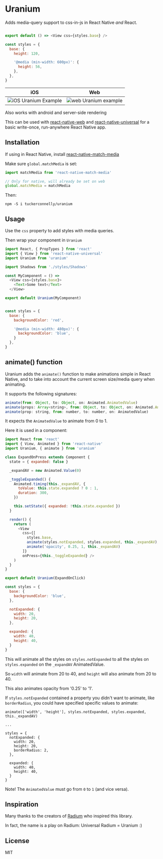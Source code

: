 Uranium
==========
Adds media-query support to css-in-js in React Native *and* React.

```js

export default () => <View css={styles.base} />

const styles = {
  base: {
    height: 120,

    '@media (min-width: 600px)': {
      height: 56,
    },
  },
}
```

iOS | Web
:---:|:---:
![iOS Uranium Example](https://media.giphy.com/media/l3vRgLQX10iWWAJTW/giphy.gif)  |  ![web Uranium example](https://media.giphy.com/media/3o7TKtmlPcvc2xdj3i/giphy.gif)

Also works with android and server-side rendering

This can be used with [react-native-web](https://github.com/necolas/react-native-web) and [react-native-universal](https://github.com/tuckerconnelly/react-native-universal) for a basic write-once, run-anywhere React Native app.

## Installation

If using in React Native, install  [react-native-match-media](https://github.com/tuckerconnelly/react-native-match-media)

Make sure `global.matchMedia` is set:

```js
import matchMedia from 'react-native-match-media'

// Only for native, will already be set on web
global.matchMedia = matchMedia
```

Then:

```
npm -S i tuckerconnelly/uranium
```

## Usage

Use the `css` property to add styles with media queries.

Then wrap your component in `Uranium`

```js
import React, { PropTypes } from 'react'
import { View } from 'react-native-universal'
import Uranium from 'uranium'

import Shadows from './styles/Shadows'

const MyComponent = () =>
  <View css={styles.base}>
    <Text>Some text</Text>
  </View>

export default Uranium(MyComponent)


const styles = {
  base: {
    backgroundColor: 'red',

    '@media (min-width: 480px)': {
      backgroundColor: 'blue',
    }
  },
}
```

## animate() function

Uranium adds the `animate()` function to make animations simple in React Native, and to take into account the current screen size/media query when animating.

It supports the following signatures:

```js
animate(from: Object, to: Object, on: Animated.AnimatedValue)
animate(props: Array<string>, from: Object, to: Object, on: Animated.AnimatedValue)
animate(prop: string, from: number, to: number, on: AnimatedValue)
```

It expects the `AnimatedValue` to animate from 0 to 1.

Here it is used in a component:

```js
import React from 'react'
import { View, Animated } from 'react-native'
import Uranium, { animate } from 'uranium'

class ExpandOnPress extends Component {
  state = { expanded: false }

  _expandAV = new Animated.Value(0)

  _toggleExpanded() {
    Animated.timing(this._expandAV, {
      toValue: this.state.expanded ? 0 : 1,
      duration: 300,
    })

    this.setState({ expanded: !this.state.expanded })
  }

  render() {
    return (
      <View
        css={[
          styles.base,
          animate(styles.notExpanded, styles.expanded, this._expandAV),
          animate('opacity', 0.25, 1, this._expandAV)
        ]}
        onPress={this._toggleExpanded} />
    )
  }
}

export default Uranium(ExpandOnClick)

const styles = {
  base: {
    backgroundColor: 'blue',
  },

  notExpanded: {
    width: 20,
    height: 20,
  },

  expanded: {
    width: 40,
    height: 40,
  }
}

```

This will animate all the styles on `styles.notExpanded` to all the styles on `styles.expanded` on the `_expandAV` AnimatedValue.

So `width` will animate from 20 to 40, and `height` will also animate from 20 to 40.

This also animates opacity from '0.25' to '1'.

If `styles.notExpanded` contained a property you didn't want to animate, like `borderRadius`, you could have specified specific values to animate:

```
animate(['width', 'height'], styles.notExpanded, styles.expanded, this._expandAV)

...

styles = {
  notExpanded: {
    width: 20,
    height: 20,
    borderRadius: 2,
  },

  expanded: {
    width: 40,
    height: 40,
  }
}
```

Note! The `AnimatedValue` must go from `0` to `1` (and vice versa).

## Inspiration

Many thanks to the creators of [Radium](https://github.com/FormidableLabs/radium) who inspired this library.

In fact, the name is a play on Radium: Universal Radium = Uranium :)

## License
MIT
